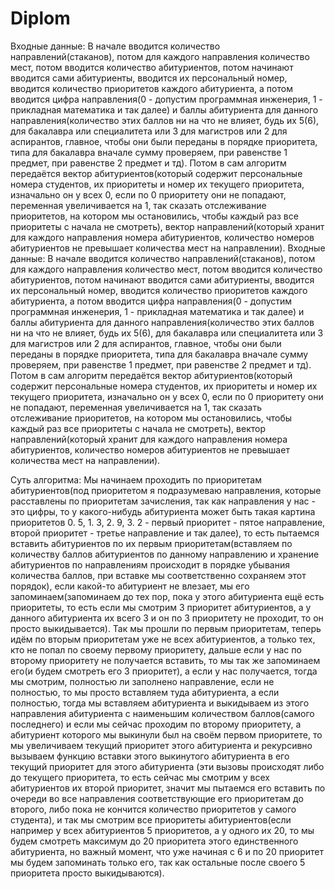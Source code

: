 # Diplom
Входные данные: В начале вводится количество направлений(стаканов), потом для каждого направления количество мест, потом вводится количество абитуриентов, потом начинают вводится сами абитуриенты, вводится их персональный номер, вводится количество приоритетов каждого абитуриента, а потом вводится цифра направления(0 - допустим программная инженерия, 1 - прикладная математика и так далее) и баллы абитуриента для данного направления(количество этих баллов ни на что не влияет, будь их 5(6), для бакалавра или специалитета или 3 для магистров или 2 для аспирантов, главное, чтобы они были переданы в порядке приоритета, типа для бакалавра вначале сумму проверяем, при равенстве 1 предмет, при равенстве 2 предмет и тд). Потом в сам алгоритм передаётся вектор абитуриентов(который содержит персональные номера студентов, их приоритеты и номер их текущего приоритета, изначально он у всех 0, если по 0 приоритету они не попадают, переменная увеличивается на 1, так сказать отслеживание приоритетов, на котором мы остановились, чтобы каждый раз все приоритеты с начала не смотреть), вектор направлений(который хранит для каждого направления номера абитуриентов, количество номеров абитуриентов не превышает количества мест на направлении).
Входные данные:
В начале вводится количество направлений(стаканов), потом для каждого направления количество мест, потом вводится количество абитуриентов, потом начинают вводится сами абитуриенты, вводится их персональный номер, вводится количество приоритетов каждого абитуриента, а потом вводится цифра направления(0 - допустим программная инженерия, 1 - прикладная математика и так далее) и баллы абитуриента для данного направления(количество этих баллов ни на что не влияет, будь их 5(6), для бакалавра или специалитета или 3 для магистров или 2 для аспирантов, главное, чтобы они были переданы в порядке приоритета, типа для бакалавра вначале сумму проверяем, при равенстве 1 предмет, при равенстве 2 предмет и тд).
Потом в сам алгоритм передаётся вектор абитуриентов(который содержит персональные номера студентов, их приоритеты и номер их текущего приоритета, изначально он у всех 0, если по 0 приоритету они не попадают, переменная увеличивается на 1, так сказать отслеживание приоритетов, на котором мы остановились, чтобы каждый раз все приоритеты с начала не смотреть), вектор направлений(который хранит для каждого направления номера абитуриентов, количество номеров абитуриентов не превышает количества мест на направлении).

Суть алгоритма:
Мы начинаем проходить по приоритетам абитуриентов(под приоритетом я подразумеваю направления, которые расставлены по приоритетам зачисления, так как направления у нас - это цифры, то у какого-нибудь абитуриента может быть такая картина приоритетов 0. 5, 1. 3, 2. 9, 3. 2 - первый приоритет - пятое направление, второй приоритет - третье направление и так далее), то есть пытаемся вставить абитуриентов по их первым приоритетам(вставляем по количеству баллов абитуриентов по данному направлению и хранение абитуриентов по направлениям происходит в порядке убывания количества баллов, при вставке мы соответственно сохраняем этот порядок), если какой-то абитуриент не влезает, мы его запоминаем(запоминаем до тех пор, пока у этого абитуриента ещё есть приоритеты, то есть если мы смотрим 3 приоритет абитуриентов, а у данного абитуриента их всего 3 и он по 3 приоритету не проходит, то он просто выкидывается). 
Так мы прошли по первым приоритетам, теперь идём по вторым приоритетам уже не всех абитуриентов, а только тех, кто не попал по своему первому приоритету, дальше если у нас по второму приоритету не получается вставить, то мы так же запоминаем его(и будем смотреть его 3 приоритет), а если у нас получается, тогда мы смотрим, полностью ли заполнено направление, если не полностью, то мы просто вставляем туда абитуриента, а если полностью, тогда мы вставляем абитуриента и выкидываем из этого направления абитуриента с наименьшим количеством баллов(самого последнего) и если мы сейчас проходим по второму приоритету, а абитуриент которого мы выкинули был на своём первом приоритете, то мы увеличиваем текущий приоритет этого абитуриента и рекурсивно вызываем функцию вставки этого выкинутого абитуриента в его текущий приоритет для этого абитуриента (эти вызовы происходят либо до текущего приоритета, то есть сейчас мы смотрим у всех абитуриентов их второй приоритет, значит мы пытаемся его вставить по очереди во все направления соответствующие его приоритетам до второго, либо пока не кончится количество приоритетов у самого студента), и так мы смотрим все приоритеты абитуриентов(если например у всех абитуриентов 5 приоритетов, а у одного их 20, то мы будем смотреть максимум до 20 приоритета этого единственного абитуриента, но важный момент, что уже начиная с 6 и по 20 приоритет мы будем запоминать только его, так как остальные после своего 5 приоритета просто выкидываются).
